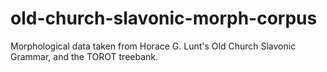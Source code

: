 # old-church-slavonic-morph-corpus

Morphological data taken from Horace G. Lunt's Old Church Slavonic Grammar, and the TOROT treebank.
